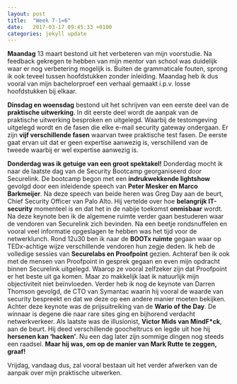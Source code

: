 ```yaml
---
layout: post
title:  "Week 7-1=6"
date:   2017-03-17 09:45:33 +0100
categories: jekyll update
---
```

**Maandag** 13 maart bestond uit het verbeteren van mijn voorstudie. Na feedback gekregen te hebben van mijn mentor van school was duidelijk waar er nog verbetering mogelijk is. Buiten de grammaticale fouten, sprong ik ook teveel tussen hoofdstukken zonder inleiding. Maandag heb ik dus vooral van mijn bachelorproef een verhaal gemaakt i.p.v. losse hoofdstukken bij elkaar.

**Dinsdag en woensdag** bestond uit het schrijven van een eerste deel van de **praktische uitwerking**. In dit eerste deel wordt de aanpak van de praktische uitwerking besproken en uitgelegd. Waarbij de testomgeving uitgelegd wordt en de fasen die elke e-mail security gateway ondergaan. Er zijn **vijf verschillende fasen** waarvan twee praktische test fasen. De eerste gaat ervan uit dat er geen expertise aanwezig is, verschillend van de tweede waarbij er wel expertise aanwezig is.

**Donderdag was ik getuige van een groot spektakel!** Donderdag mocht ik naar de laatste dag van de Security Bootcamp georganiseerd door Securelink. De bootcamp begon met een **indrukwekkende lightshow** gevolgd door een inleidende speech van **Peter Mesker en Marco Barkmeijer**. Na deze speech van beide heren was Greg Day aan de beurt, Chief Security Officer van Palo Alto. Hij vertelde over hoe **belangrijk IT-security** momenteel is en dat het in de nabije toekomst **onmisbaar** wordt. Na deze keynote ben ik de algemene ruimte verder gaan bestuderen waar de vendoren van Securelink zich bevinden. Na een beetje rondsnuffelen en vooral veel informatie opgeslagen te hebben was het tijd voor de netwerklunch. Rond 12u30 ben ik naar de **BOOTx ruimte** gegaan waar op TEDx-achtige wijze verschillende vendoren hun zegje deden. Ik heb de volledige sessies van **Securelabs en Proofpoint** gezien. Achteraf ben ik ook met de mensen van Proofpoint in gesprek gegaan en even mijn opdracht binnen Securelink uitgelegd. Waarop ze vooral zelfzeker zijn dat Proofpoint er het beste uit ga komen. Maar zo makkelijk laat ik natuurlijk mijn objectiviteit niet beïnvloeden. Verder heb ik nog de keynote van Darren Thomson gevolgd, de CTO van Symantac waarin hij vooral de waarde van security bespreekt en dat we deze op een andere manier moeten bekijken. Achter deze keynote was de prijsuitreiking van de **Wario of the Day**. De winnaar is degene die naar rare sites ging en bijhorend verdacht netwerkverkeer. Als laatste was de illusionist, **Victor Mids van MindF*ck**, aan de beurt. Hij deed verschillende goocheltrucs en legde uit hoe hij **hersenen kan ‘hacken’**. Nu een dag later zijn sommige dingen nog steeds een raadsel. **Maar hij was, om op de manier van Mark Rutte te zeggen, graaf!**

Vrijdag, vandaag dus, zal vooral bestaan uit het verder afwerken van de aanpak over mijn praktische uitwerken.